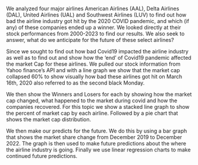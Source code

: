 We analyzed four major airlines American Airlines (AAL), Delta Airlines (DAL), United Airlines (UAL) and Southwest Airlines (LUV) to find out how bad the airline industry got hit by the 2020 COVID pandemic, and which (if any) of these companies ended up a winner. We looked directly at their stock performances from 2000-2023 to find our results. We also seek to answer, what do we anticipate for the future of these select airlines? 

Since we sought to find out how bad Covid19 impacted the airline industry as well as to find out and show how the ‘end’ of Covid19 pandemic affected the market Cap for these airlines. We pulled our stock information from Yahoo finance’s API and with a line graph we show that the market cap collapsed 60% to show visually how bad these airlines got hit on March 16th, 2020 also referred to as the second black Monday.

We then show the Winners and Losers for each by showing how the market cap changed, what happened to the market during covid and how the companies recovered. For this topic we show a stacked line graph to show the percent of market cap by each airline. Followed by a pie chart that shows the market cap distribution. 

We then make our predicts for the future. We do this by using a bar graph that shows the market share change from December 2019 to December 2022. The graph is then used to make future predictions about the where the airline industry is going.
Finally we use linear regression charts to make continued future predictions.
